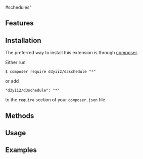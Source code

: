 #schedules"

## Features


## Installation

The preferred way to install this extension is through [composer](http://getcomposer.org/download/).

Either run

```
$ composer require d3yii2/d3schedule "*"
```

or add

```
"d3yii2/d3schedule": "*"
```

to the `require` section of your `composer.json` file.


## Methods


## Usage

## Examples
